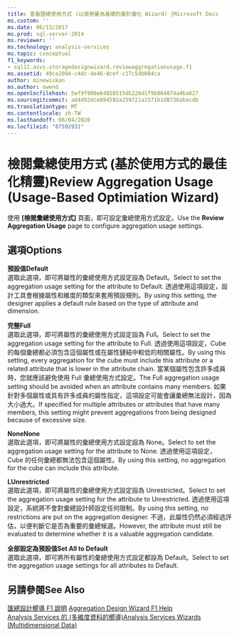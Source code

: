 ```yaml
---
title: 查看匯總使用方式 (以使用量為基礎的基於優化 Wizard) |Microsoft Docs
ms.custom: ''
ms.date: 06/13/2017
ms.prod: sql-server-2014
ms.reviewer: ''
ms.technology: analysis-services
ms.topic: conceptual
f1_keywords:
- sql12.asvs.storagedesignwizard.reviewaggregationusage.f1
ms.assetid: 49ce2094-c4dc-4e46-8cef-c17c5db084ca
author: minewiskan
ms.author: owend
ms.openlocfilehash: 5ef9f900e64858515db226d1f9b864874a4ba827
ms.sourcegitcommit: ad4d92dce894592a259721a1571b1d8736abacdb
ms.translationtype: MT
ms.contentlocale: zh-TW
ms.lasthandoff: 08/04/2020
ms.locfileid: "87592931"
---
```

# <a name="review-aggregation-usage-usage-based-optimiation-wizard"></a><span data-ttu-id="ba46c-102">檢閱彙總使用方式 (基於使用方式的最佳化精靈)</span><span class="sxs-lookup"><span data-stu-id="ba46c-102">Review Aggregation Usage (Usage-Based Optimiation Wizard)</span></span>
  <span data-ttu-id="ba46c-103">使用 **[檢閱彙總使用方式]** 頁面，即可設定彙總使用方式設定。</span><span class="sxs-lookup"><span data-stu-id="ba46c-103">Use the **Review Aggregation Usage** page to configure aggregation usage settings.</span></span>  
  
## <a name="options"></a><span data-ttu-id="ba46c-104">選項</span><span class="sxs-lookup"><span data-stu-id="ba46c-104">Options</span></span>  
 <span data-ttu-id="ba46c-105">**預設值**</span><span class="sxs-lookup"><span data-stu-id="ba46c-105">**Default**</span></span>  
 <span data-ttu-id="ba46c-106">選取此選項，即可將屬性的彙總使用方式設定設為 Default。</span><span class="sxs-lookup"><span data-stu-id="ba46c-106">Select to set the aggregation usage setting for the attribute to Default.</span></span> <span data-ttu-id="ba46c-107">透過使用這項設定，設計工具會根據屬性和維度的類型來套用預設規則。</span><span class="sxs-lookup"><span data-stu-id="ba46c-107">By using this setting, the designer applies a default rule based on the type of attribute and dimension.</span></span>  
  
 <span data-ttu-id="ba46c-108">**完整**</span><span class="sxs-lookup"><span data-stu-id="ba46c-108">**Full**</span></span>  
 <span data-ttu-id="ba46c-109">選取此選項，即可將屬性的彙總使用方式設定設為 Full。</span><span class="sxs-lookup"><span data-stu-id="ba46c-109">Select to set the aggregation usage setting for the attribute to Full.</span></span> <span data-ttu-id="ba46c-110">透過使用這項設定，Cube 的每個彙總都必須包含這個屬性或在屬性鏈結中較低的相關屬性。</span><span class="sxs-lookup"><span data-stu-id="ba46c-110">By using this setting, every aggregation for the cube must include this attribute or a related attribute that is lower in the attribute chain.</span></span> <span data-ttu-id="ba46c-111">當某個屬性包含許多成員時，您就應該避免使用 Full 彙總使用方式設定。</span><span class="sxs-lookup"><span data-stu-id="ba46c-111">The Full aggregation usage setting should be avoided when an attribute contains many members.</span></span> <span data-ttu-id="ba46c-112">如果針對多個屬性或具有許多成員的屬性指定，這項設定可能會讓彙總無法設計，因為大小過大。</span><span class="sxs-lookup"><span data-stu-id="ba46c-112">If specified for multiple attributes or attributes that have many members, this setting might prevent aggregations from being designed because of excessive size.</span></span>  
  
 <span data-ttu-id="ba46c-113">**None**</span><span class="sxs-lookup"><span data-stu-id="ba46c-113">**None**</span></span>  
 <span data-ttu-id="ba46c-114">選取此選項，即可將屬性的彙總使用方式設定設為 None。</span><span class="sxs-lookup"><span data-stu-id="ba46c-114">Select to set the aggregation usage setting for the attribute to None.</span></span> <span data-ttu-id="ba46c-115">透過使用這項設定，Cube 的任何彙總都無法包含這個屬性。</span><span class="sxs-lookup"><span data-stu-id="ba46c-115">By using this setting, no aggregation for the cube can include this attribute.</span></span>  
  
 <span data-ttu-id="ba46c-116">**L**</span><span class="sxs-lookup"><span data-stu-id="ba46c-116">**Unrestricted**</span></span>  
 <span data-ttu-id="ba46c-117">選取此選項，即可將屬性的彙總使用方式設定設為 Unrestricted。</span><span class="sxs-lookup"><span data-stu-id="ba46c-117">Select to set the aggregation usage setting for the attribute to Unrestricted.</span></span> <span data-ttu-id="ba46c-118">透過使用這項設定，系統將不會對彙總設計師設定任何限制。</span><span class="sxs-lookup"><span data-stu-id="ba46c-118">By using this setting, no restrictions are put on the aggregation designer.</span></span> <span data-ttu-id="ba46c-119">不過，此屬性仍然必須經過評估，以便判斷它是否為重要的彙總候選。</span><span class="sxs-lookup"><span data-stu-id="ba46c-119">However, the attribute must still be evaluated to determine whether it is a valuable aggregation candidate.</span></span>  
  
 <span data-ttu-id="ba46c-120">**全部設定為預設值**</span><span class="sxs-lookup"><span data-stu-id="ba46c-120">**Set All to Default**</span></span>  
 <span data-ttu-id="ba46c-121">選取此選項，即可將所有屬性的彙總使用方式設定都設為 Default。</span><span class="sxs-lookup"><span data-stu-id="ba46c-121">Select to set the aggregation usage settings for all attributes to Default.</span></span>  
  
## <a name="see-also"></a><span data-ttu-id="ba46c-122">另請參閱</span><span class="sxs-lookup"><span data-stu-id="ba46c-122">See Also</span></span>  
 <span data-ttu-id="ba46c-123">[匯總設計嚮導 F1 說明](aggregation-design-wizard-f1-help.md) </span><span class="sxs-lookup"><span data-stu-id="ba46c-123">[Aggregation Design Wizard F1 Help](aggregation-design-wizard-f1-help.md) </span></span>  
 [<span data-ttu-id="ba46c-124">Analysis Services 的 &#40;多維度資料的嚮導&#41;</span><span class="sxs-lookup"><span data-stu-id="ba46c-124">Analysis Services Wizards &#40;Multidimensional Data&#41;</span></span>](analysis-services-wizards-multidimensional-data.md)  
  
  
